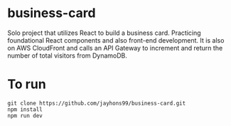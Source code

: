 ﻿# business-card

Solo project that utilizes React to build a business card. Practicing foundational React components and also front-end development. It is also on AWS CloudFront and calls an API Gateway to increment and return the number of total visitors from DynamoDB.

# To run
```
git clone https://github.com/jayhons99/business-card.git
npm install
npm run dev
```
